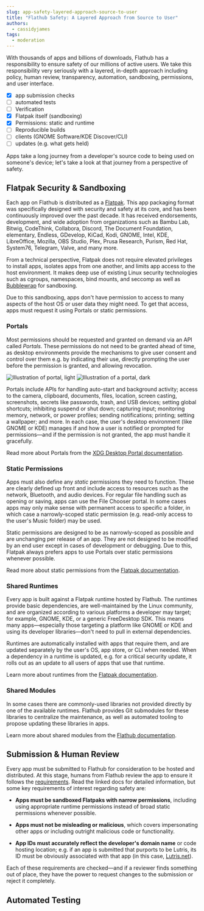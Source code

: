 ```yaml
---
slug: app-safety-layered-approach-source-to-user
title: "Flathub Safety: A Layered Approach from Source to User"
authors:
  - cassidyjames
tags:
  - moderation
---
```


With thousands of apps and billions of downloads, Flathub has a responsibility to ensure safety of our millions of active users. We take this responsibility very seriously with a layered, in-depth approach including policy, human review, transparency, automation, sandboxing, permissions, and user interface.

<!-- truncate -->

- [x] app submission checks
- [ ] automated tests
- [ ] Verification
- [x] Flatpak itself (sandboxing)
- [x] Permissions: static and runtime
- [ ] Reproducible builds
- [ ] clients (GNOME Software/KDE Discover/CLI)
- [ ] updates (e.g. what gets held)

Apps take a long journey from a developer's source code to being used on someone's device; let's take a look at that journey from a perspective of safety.

## Flatpak Security & Sandboxing

Each app on Flathub is distributed as a [Flatpak](https://flatpak.org/). This app packaging format was specifically designed with security and safety at its core, and has been continuously improved over the past decade. It has received endorsements, development, and wide adoption from organizations such as Bambu Lab, Bitwig, CodeThink, Collabora, Discord, The Document Foundation, elementary, Endless, GDevelop, KiCad, Kodi, GNOME, Intel, KDE, LibreOffice, Mozilla, OBS Studio, Plex, Prusa Research, Purism, Red Hat, System76, Telegram, Valve, and many more.

From a technical perspective, Flatpak does not require elevated privileges to install apps, isolates apps from one another, and limits app access to the host environment. It makes deep use of existing Linux security technologies such as cgroups, namespaces, bind mounts, and seccomp as well as [Bubblewrap](https://github.com/containers/bubblewrap) for sandboxing.

Due to this sandboxing, apps don't have permission to access to many aspects of the host OS or user data they might need. To get that access, apps must request it using Portals or static permissions.

### Portals

Most permissions should be requested and granted on demand via an API called _Portals_. These permissions do not need to be granted ahead of time, as desktop environments provide the mechanisms to give user consent and control over them e.g. by indicating their use, directly prompting the user before the permission is granted, and allowing revocation.

![Illustration of portal, light](https://flatpak.github.io/xdg-desktop-portal/docs/_static/xdg-portal-light.png#gh-only-light)
![Illustration of a portal, dark](https://flatpak.github.io/xdg-desktop-portal/docs/_static/xdg-portal-dark.png#gh-only-dark)

Portals include APIs for handling auto-start and background activity; access to the camera, clipboard, documents, files, location, screen casting, screenshots, secrets like passwords, trash, and USB devices; setting global shortcuts; inhibiting suspend or shut down; capturing input; monitoring memory, network, or power profiles; sending notifications; printing; setting a wallpaper; and more. In each case, the user's desktop environment (like GNOME or KDE) manages if and how a user is notified or prompted for permissions—and if the permission is not granted, the app must handle it gracefully.

Read more about Portals from the [XDG Desktop Portal documentation](https://flatpak.github.io/xdg-desktop-portal/docs/).

### Static Permissions

Apps must also define any _static_ permissions they need to function. These are clearly defined up front and include access to resources such as the network, Bluetooth, and audio devices. For regular file handling such as opening or saving, apps can use the File Chooser portal. In some cases apps may only make sense with permanent access to specific a folder, in which case a narrowly-scoped static permission (e.g. read-only access to the user's Music folder) may be used.

Static permissions are designed to be as narrowly-scoped as possible and are unchanging per release of an app. They are not designed to be modified by an end user except in cases of development or debugging. Due to this, Flatpak always prefers apps to use Portals over static permissions whenever possible.

Read more about static permissions from the [Flatpak documentation](https://docs.flatpak.org/en/latest/sandbox-permissions.html).

### Shared Runtimes

Every app is built against a Flatpak runtime hosted by Flathub. The runtimes provide basic dependencies, are well-maintained by the Linux community, and are organized according to various platforms a developer may target; for example, GNOME, KDE, or a generic FreeDesktop SDK. This means many apps—especially those targeting a platform like GNOME or KDE and using its developer libraries—don't need to pull in external dependencies.

Runtimes are automatically installed with apps that require them, and are updated separately by the user's OS, app store, or CLI when needed. When a dependency in a runtime is updated, e.g. for a critical security update, it rolls out as an update to all users of apps that use that runtime.

Learn more about runtimes from the [Flatpak documentation](https://docs.flatpak.org/en/latest/basic-concepts.html#runtimes).

### Shared Modules

In some cases there are commonly-used libraries not provided directly by one of the available runtimes. Flathub provides Git submodules for these libraries to centralize the maintenance, as well as automated tooling to propose updating these libraries in apps.

Learn more about shared modules from the [Flathub documentation](https://docs.flathub.org/docs/for-app-authors/shared-modules).

## Submission & Human Review

Every app must be submitted to Flathub for consideration to be hosted and distributed. At this stage, humans from Flathub review the app to ensure it follows the [requirements](https://docs.flathub.org/docs/for-app-authors/requirements). Read the linked docs for detailed information, but some key requirements of interest regarding safety are:

- **Apps must be sandboxed Flatpaks with narrow permissions**, including using appropriate runtime permissions instead of broad static permissions whenever possible.

- **Apps must not be misleading or malicious**, which covers impersonating other apps or including outright malicious code or functionality.

- **App IDs must accurately reflect the developer's domain name** or code hosting location; e.g. if an app is submitted that purports to be Lutris, its ID must be obviously associated with that app (in this case, [Lutris.net](https://lutris.net)).

Each of these requirements are checked—and if a reviewer finds something out of place, they have the power to request changes to the submission or reject it completely.

## Automated Testing
